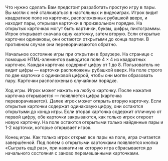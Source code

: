 Что нужно сделать
Вам предстоит разработать простую игру в пары. Вы могли с ней сталкиваться в настольных и видеоиграх. Игрок видит квадратное поле из карточек, расположенных рубашкой вверх, и находит пары, открывая карточки в произвольном порядке. На открытых карточках могут быть картинки, буквы, цифры, пиктограммы. Игрок открывает сначала одну карточку, затем вторую. Если открытые карточки одинаковы, они остаются открытыми до конца партии. В противном случае они переворачиваются обратно.

Начальное состояние игры при открытии в браузере. На странице с помощью HTML-элементов выводится поле 4 × 4 из квадратных карточек. Каждая карточка содержит цифру от 1 до 8. Пользователь не видит цифры — карточки расположены рубашкой вверх. На поле строго по две карточки с одинаковой цифрой, чтобы они могли образовать пару. Карточки расположены в случайном порядке.

Ход игры. Игрок может нажать на любую карточку. После нажатия карточка открывается — появляется цифра (карточка переворачивается). Далее игрок может открыть вторую карточку. Если открытые карточки содержат одинаковую цифру, они остаются открытыми до конца игры. Если вторая карточка содержит отличную от первой цифру, обе карточки закрываются, как только игрок откроет новую карточку. На поле остаются открытыми только найденные пары и 1-2 карточки, которые открывает игрок.

Конец игры. Как только игрок открыл все пары на поле, игра считается завершённой. Под полем с открытыми карточками появляется кнопка «Сыграть ещё раз», при нажатии на которую игра сбрасывается до начального состояния с заново перемешанными карточками.
